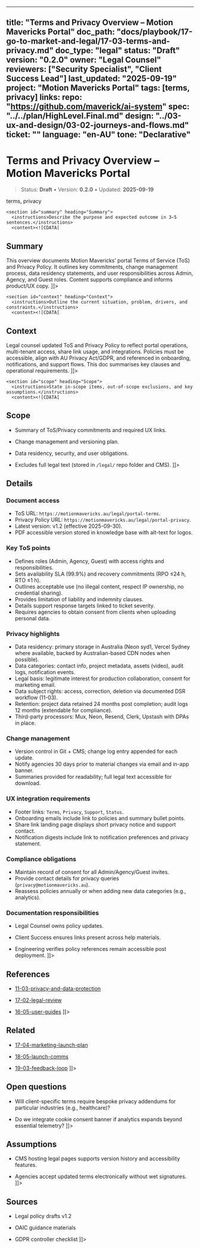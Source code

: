 <!-- ai:managed start file="docs/playbook/17-go-to-market-and-legal/17-03-terms-and-privacy.md" responsibility="docs" strategy="replace" -->
---
title: "Terms and Privacy Overview – Motion Mavericks Portal"
doc_path: "docs/playbook/17-go-to-market-and-legal/17-03-terms-and-privacy.md"
doc_type: "legal"
status: "Draft"
version: "0.2.0"
owner: "Legal Counsel"
reviewers: ["Security Specialist", "Client Success Lead"]
last_updated: "2025-09-19"
project: "Motion Mavericks Portal"
tags: [terms, privacy]
links:
  repo: "https://github.com/maverick/ai-system"
  spec: "../../plan/HighLevel.Final.md"
  design: "../03-ux-and-design/03-02-journeys-and-flows.md"
  ticket: "<PLACEHOLDER>"
language: "en-AU"
tone: "Declarative"
---

# Terms and Privacy Overview – Motion Mavericks Portal

> Status: **Draft** • Version: **0.2.0** • Updated: **2025-09-19**

<doc xmlns="urn:docs:universal"
     type="legal"
     path="docs/playbook/17-go-to-market-and-legal/17-03-terms-and-privacy.md"
     version="0.2.0"
     status="Draft"
     owner="Legal Counsel">

  <meta>
    <link rel="repo" href="https://github.com/maverick/ai-system"/>
    <link rel="spec" href="../../plan/HighLevel.Final.md"/>
    <link rel="design" href="../03-ux-and-design/03-02-journeys-and-flows.md"/>
    <tags>terms, privacy</tags>
  </meta>

  <sections>

    <section id="summary" heading="Summary">
      <instructions>Describe the purpose and expected outcome in 3–5 sentences.</instructions>
      <content><![CDATA[
## Summary
This overview documents Motion Mavericks’ portal Terms of Service (ToS) and Privacy Policy. It outlines key commitments, change management process, data residency statements, and user responsibilities across Admin, Agency, and Guest roles. Content supports compliance and informs product/UX copy.
]]></content>
    </section>

    <section id="context" heading="Context">
      <instructions>Outline the current situation, problem, drivers, and constraints.</instructions>
      <content><![CDATA[
## Context
Legal counsel updated ToS and Privacy Policy to reflect portal operations, multi-tenant access, share link usage, and integrations. Policies must be accessible, align with AU Privacy Act/GDPR, and referenced in onboarding, notifications, and support flows. This doc summarises key clauses and operational requirements.
]]></content>
    </section>

    <section id="scope" heading="Scope">
      <instructions>State in-scope items, out-of-scope exclusions, and key assumptions.</instructions>
      <content><![CDATA[
## Scope
- Summary of ToS/Privacy commitments and required UX links.
- Change management and versioning plan.
- Data residency, security, and user obligations.
- Excludes full legal text (stored in `/legal/` repo folder and CMS).
]]></content>
    </section>

    <section id="details" heading="Details">
      <content><![CDATA[
## Details

### Document access
- ToS URL: `https://motionmavericks.au/legal/portal-terms`.
- Privacy Policy URL: `https://motionmavericks.au/legal/portal-privacy`.
- Latest version: v1.2 (effective 2025-09-30).
- PDF accessible version stored in knowledge base with alt-text for logos.

### Key ToS points
- Defines roles (Admin, Agency, Guest) with access rights and responsibilities.
- Sets availability SLA (99.9%) and recovery commitments (RPO ≤24 h, RTO ≤1 h).
- Outlines acceptable use (no illegal content, respect IP ownership, no credential sharing).
- Provides limitation of liability and indemnity clauses.
- Details support response targets linked to ticket severity.
- Requires agencies to obtain consent from clients when uploading personal data.

### Privacy highlights
- Data residency: primary storage in Australia (Neon syd1, Vercel Sydney where available, backed by Australian-based CDN nodes when possible).
- Data categories: contact info, project metadata, assets (video), audit logs, notification events.
- Legal basis: legitimate interest for production collaboration, consent for marketing email.
- Data subject rights: access, correction, deletion via documented DSR workflow (11-03).
- Retention: project data retained 24 months post completion; audit logs 12 months (extendable for compliance).
- Third-party processors: Mux, Neon, Resend, Clerk, Upstash with DPAs in place.

### Change management
- Version control in Git + CMS; change log entry appended for each update.
- Notify agencies 30 days prior to material changes via email and in-app banner.
- Summaries provided for readability; full legal text accessible for download.

### UX integration requirements
- Footer links: `Terms`, `Privacy`, `Support`, `Status`.
- Onboarding emails include link to policies and summary bullet points.
- Share link landing page displays short privacy notice and support contact.
- Notification digests include link to notification preferences and privacy statement.

### Compliance obligations
- Maintain record of consent for all Admin/Agency/Guest invites.
- Provide contact details for privacy queries (`privacy@motionmavericks.au`).
- Reassess policies annually or when adding new data categories (e.g., analytics).

### Documentation responsibilities
- Legal Counsel owns policy updates.
- Client Success ensures links present across help materials.
- Engineering verifies policy references remain accessible post deployment.
]]></content>
    </section>

    <section id="references" heading="References">
      <content><![CDATA[
## References
- [11-03-privacy-and-data-protection](../11-security-and-compliance/11-03-privacy-and-data-protection.md)
- [17-02-legal-review](17-02-legal-review.md)
- [16-05-user-guides](16-05-user-guides.md)
]]></content>
    </section>

    <section id="related" heading="Related">
      <content><![CDATA[
## Related
- [17-04-marketing-launch-plan](17-04-marketing-launch-plan.md)
- [18-05-launch-comms](../18-release-and-cutover/18-05-launch-comms.md)
- [19-03-feedback-loop](../19-post-launch/19-03-feedback-loop.md)
]]></content>
    </section>

    <section id="open_questions" heading="Open questions">
      <content><![CDATA[
## Open questions
- Will client-specific terms require bespoke privacy addendums for particular industries (e.g., healthcare)?
- Do we integrate cookie consent banner if analytics expands beyond essential telemetry?
]]></content>
    </section>

    <section id="assumptions" heading="Assumptions">
      <content><![CDATA[
## Assumptions
- CMS hosting legal pages supports version history and accessibility features.
- Agencies accept updated terms electronically without wet signatures.
]]></content>
    </section>

    <section id="sources" heading="Sources">
      <content><![CDATA[
## Sources
- Legal policy drafts v1.2
- OAIC guidance materials
- GDPR controller checklist
]]></content>
    </section>

  </sections>
</doc>
<!-- ai:managed end -->
